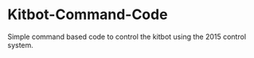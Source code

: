 Kitbot-Command-Code
===================
Simple command based code to control the kitbot using the 2015 control system.
